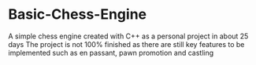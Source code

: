 # Basic-Chess-Engine
A simple chess engine created with C++ as a personal project in about 25 days
The project is not 100% finished as there are still key features to be implemented
such as en passant, pawn promotion and castling
